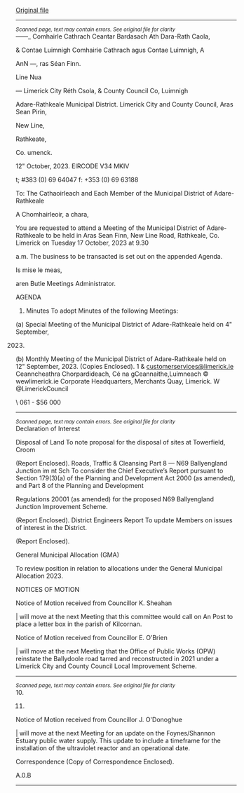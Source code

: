 [Original file](https://www.limerick.ie/sites/default/files/media/documents/2023-10/00-Agenda-Meeting-of-the-Municipal-District-of-Adare-Rathkeale-17th-October-2023.pdf)

---
*<small>Scanned page, text may contain errors. See original file for clarity</small>*  
_—_—_ Comhairle Cathrach Ceantar Bardasach Ath Dara-Rath Caola,

& Contae Luimnigh Comhairie Cathrach agus Contae Luimnigh,
A

AnN —, ras Séan Finn.

Line Nua

— Limerick City Réth Csola,
& County Council Co, Luimnigh

Adare-Rathkeale Municipal District.
Limerick City and County Council,
Aras Sean Pirin,

New Line,

Rathkeate,

Co. umenck.

12" October, 2023. EIRCODE V34 MKIV

t; #383 (0) 69 64047
f: +353 (0) 69 63188

To: The Cathaoirleach and Each Member of the Municipal District of Adare-Rathkeale

A Chomhairleoir, a chara,

You are requested to attend a Meeting of the Municipal District of Adare-Rathkeale to be held in
Aras Sean Finn, New Line Road, Rathkeale, Co. Limerick on Tuesday 17 October, 2023 at 9.30

a.m. The business to be transacted is set out on the appended Agenda.

Is mise le meas,

aren Butle
Meetings Administrator.

AGENDA

1. Minutes
To adopt Minutes of the following Meetings:

(a) Special Meeting of the Municipal District of Adare-Rathkeale held on 4" September,

2023.
(b) Monthly Meeting of the Municipal District of Adare-Rathkeale held on 12" September,
2023.
(Copies Enclosed).
1 & customerservices@limerick.ie
Ceanncheathra Chorpardideach, Cé na gCeannaithe,Luimneach © wewlimerick.ie
Corporate Headquarters, Merchants Quay, Limerick. W @LimerickCouncil

\ 061 - $56 000


---
*<small>Scanned page, text may contain errors. See original file for clarity</small>*  
Declaration of Interest

Disposal of Land
To note proposal for the disposal of sites at Towerfield, Croom

(Report Enclosed).
Roads, Traffic & Cleansing
Part 8 — N69 Ballyengland Junction im nt Sch
To consider the Chief Executive’s Report pursuant to Section 179(3)(a) of the Planning and
Development Act 2000 (as amended), and Part 8 of the Planning and Development

Regulations 20001 (as amended) for the proposed N69 Ballyengland Junction Improvement
Scheme.

(Report Enclosed).
District Engineers Report
To update Members on issues of interest in the District.

(Report Enclosed).

General Municipal Allocation (GMA)

To review position in relation to allocations under the General Municipal Allocation 2023.

NOTICES OF MOTION

Notice of Motion received from Councillor K. Sheahan

| will move at the next Meeting that this committee would call on An Post to place a letter
box in the parish of Kilcornan.

Notice of Motion received from Councillor E. O’Brien

| will move at the next Meeting that the Office of Public Works (OPW) reinstate the
Ballydoole road tarred and reconstructed in 2021 under a Limerick City and County
Council Local Improvement Scheme.


---
*<small>Scanned page, text may contain errors. See original file for clarity</small>*  
10.

11.

Notice of Motion received from Councillor J. O'Donoghue

| will move at the next Meeting for an update on the Foynes/Shannon Estuary public water
supply. This update to include a timeframe for the installation of the ultraviolet reactor
and an operational date.

Correspondence
(Copy of Correspondence Enclosed).

A.0.B


---
